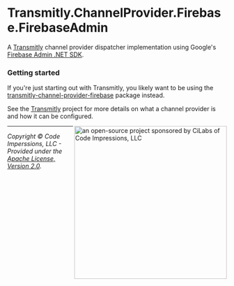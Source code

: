 # Transmitly.ChannelProvider.Firebase.FirebaseAdmin

A [Transmitly](https://github.com/transmitly/transmitly) channel provider dispatcher implementation using Google's [Firebase Admin .NET SDK](https://github.com/firebase/firebase-admin-dotnet).

### Getting started

If you're just starting out with Transmitly, you likely want to be using the [transmitly-channel-provider-firebase](https://github.com/transmitly/transmitly-channel-provider-firebase) package instead.

See the [Transmitly](https://github.com/transmitly/transmitly) project for more details on what a channel provider is and how it can be configured.


<picture>
  <source media="(prefers-color-scheme: dark)" srcset="https://github.com/transmitly/transmitly/assets/3877248/524f26c8-f670-4dfa-be78-badda0f48bfb">
  <img alt="an open-source project sponsored by CiLabs of Code Impressions, LLC" src="https://github.com/transmitly/transmitly/assets/3877248/34239edd-234d-4bee-9352-49d781716364" width="350" align="right">
</picture> 

---------------------------------------------------

_Copyright &copy; Code Imperssions, LLC - Provided under the [Apache License, Version 2.0](http://apache.org/licenses/LICENSE-2.0.html)._

